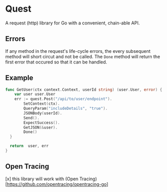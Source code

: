 # Quest
A request (http) library for Go with a convenient, chain-able API.

## Errors
If any method in the request's life-cycle errors, the every subsequent method will short circut and not be called. The `Done` method will return the first error that occured so that it can be handled.

## Example
```go
func GetUser(ctx context.Context, userId string) (user.User, error) {
	var user user.User
	err := quest.Post("/api/to/user/endpoint").
		SetContext(ctx).
		QueryParam("includeDetails", "true").
		JSONBody(userId).
		Send().
		ExpectSuccess().
		GetJSON(&user).
		Done()
  }

  return  user, err
}
```

## Open Tracing
[x] this library will work with (Open Tracing)[https://github.com/opentracing/opentracing-go]
